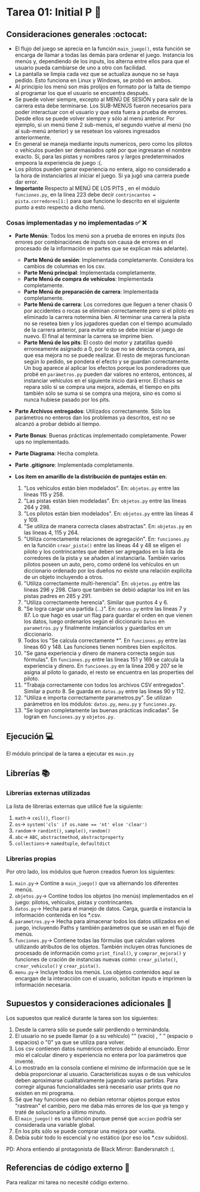 # Tarea 01: Initial P :school_satchel:


## Consideraciones generales :octocat:

* El flujo del juego se aprecia en la función ```main_juego()```, esta función se encarga de llamar a todas las demás para ordenar el juego. Instancia los menús y, dependiendo de los inputs, los alterna entre ellos para que el usuario pueda cambiarse de uno a otro con facilidad.
* La pantalla se limpia cada vez que se actualiza aunque no se haya pedido. Esto funciona en Linux y Windows, se probó en ambos.
* Al principio los menú son más prolijos en formato por la falta de tiempo al programar los que el usuario se encuentra después.
* Se puede volver siempre, excepto al MENÚ DE SESIÓN y para salir de la carrera esta debe terminarse. Los SUB-MENÚS fueron necesarios para poder interactuar con el usuario y que esta fuera a prueba de errores. Desde ellos se puede volver siempre y sólo al menú anterior. Por ejemplo, si un menú tiene 2 sub-menús, el segundo vuelve al menú (no al sub-menú anterior) y se resetean los valores ingresados anteriormente.
* En general se maneja mediante inputs numericos, pero como los pilotos o vehículos pueden ser demasiados opté por que ingresaran el nombre exacto. Sí, para las pistas y nombres raros y largos predeterminados empeora la experiencia de juego :(.
* Los pilotos pueden ganar experiencia no entera, algo no considerado a la hora de instanciarlos al iniciar el juego. Si ya jugó una carrera puede dar error.
* **Importante** Respecto al MENÚ DE LOS PITS , en el módulo ```funciones.py```, en la línea 223 debe decir ```contrincantes = pista.corredores[1:]``` para que funcione lo descrito en el siguiente punto a esto respecto a dicho menú.

### Cosas implementadas y no implementadas :white_check_mark: :x:


* **Parte Menús**: Todos los menú son a prueba de errores en inputs (los errores por combinaciónes de inputs son causa de errores en el procesado de la información en partes que se explican más adelante).
    * **Parte  Menú de sesión**: Implementada completamente. Considera los cambios de columnas en los csv.
    * **Parte  Menú principal**: Implementada completamente.
    * **Parte  Menú de compra de vehículos**: Implementada completamente.
    * **Parte  Menú de preparación de carrera**: Implementada completamente.
    * **Parte  Menú de carrera**: Los corredores que lleguen a tener chasis 0 por accidentes o rocas se eliminan correctamente pero si el piloto es eliminado la carrera notermina bien. Al terminar una carrera la pista no se resetea bien y los jugadores quedan con el tiempo acumulado de la carrera anterior, para evitar esto se debe iniciar el juego de nuevo. El final al terminar la carrera se imprime bien. 
    * **Parte  Menú de los pits**: El costo del motor y zatatillas quedó erroneamente asignado a 0, por lo que no se detecta compra, así que esa mejora no se puede realizar. El resto de mejoras funcionan según lo pedido, se pondera el efecto y se guardan correctamente. Un bug aparece al aplicar los efectos porque los ponderadores que probé en ```parámetros.py``` pueden dar valores no enteros, entonces, al instanciar vehículos en el siguiente inicio dará error. El chasis se repara sólo si se compra una mejora, además, el tiempo en pits también sólo se suma si se compra una mejora, sino es como si nunca hubiese pasado por los pits.
* **Parte Archivos entregados**: Utilizados correctamente. Sólo los parámetros no enteros dan los problemas ya descritos, est no se alcanzó a probar debido al tiempo.
* **Parte Bonus**: Buenas prácticas implementado completamente. Power ups no implementado.
* **Parte Diagrama**: Hecha completa.
* **Parte .gitignore**: Implementada completamente.

* **Los ítem en amarillo de la distribución de puntajes están en**:
   1. "Los vehículos están bien modelados". En: ```objetos.py``` entre las líneas 115 y 258.
   2. "Las pistas están bien modeladas". En: ```objetos.py``` entre las líneas 264 y 298.
   3. "Los pilotos están bien modelados". En: ```objetos.py``` entre las líneas 4 y 109.
   4. "Se utiliza de manera correcta clases abstractas". En: ```objetos.py``` en las líneas 4, 115 y 264.
   5. "Utiliza correctamente relaciones de agregación". En: ```funciones.py``` en la función ```crear_pista()``` entre las líneas 44 y 48 se eligen el piloto y los contrincantes que deben ser agregados en la lista de corredores de la pista y se añaden al instanciarla. También varios pilotos poseen un auto, pero, como ordené los vehículos en un diccionario ordenado por los dueños no existe una relación explícita de un objeto incluyendo a otros.
   6. "Utiliza correctamente multi-herencia". En: ```objetos.py``` entre las líneas 296 y 298. Claro que también se debió adaptar los init en las pistas padres en 285 y 291.
   7. "Utiliza correctamente herencia". Similar que puntos 4 y 6.
   8. "Se  logra cargar una partida (...)". En: ```datos.py``` entre las líneas 7 y 87. Lo que hago es usar un flag para guardar el orden en que vienen los datos, luego ordenarlos según el diccionario ```Datos``` en ```parametros.py``` y finalmente instanciarlos y guardarlos en un diccionario.
   9. Todos los "Se calcula correctamente \*". En ```funciones.py``` entre las líneas 60 y 148. Las funciones tienen nombres bien explícitos.
   10. "Se gana experiencia y dinero de manera correcta según sus fórmulas". En ```funciones.py``` entre las líneas 151 y 169 se calcula la experiencia y dinero. En ```funciones.py``` en la línea 206 y 207 se le asigna al piloto lo ganado, el resto se encuentra en las properties del piloto.
   11. "Trabaja correctamente con todos los archivos CSV entregados". Similar a punto 8. Se guarda en ```datos.py``` entre las líneas 90 y 112.
   12. "Utiliza e importa correctamente parametros.py". Se utilizan parámetros en los módulos: ```datos.py```, ```menu.py``` y ```funciones.py```.
   13. "Se logran completamente las buenas prácticas indicadas". Se logran en ```funciones.py``` y ```objetos.py```.
   
   
## Ejecución :computer:
El módulo principal de la tarea a ejecutar es  ```main.py```


## Librerías :books:
### Librerías externas utilizadas
La lista de librerías externas que utilicé fue la siguiente:

1. ```math```-> ```ceil()```, ```floor()```
2. ```os```-> ```system('cls' if os.name == 'nt' else 'clear')```
3. ```random```-> ```randint()```, ```sample()```, ```random()```
4. ```abc```-> ```ABC```, ```abstractmethod```, ```abstractproperty```
5. ```collections```-> ```namedtuple```, ```defaultdict```


### Librerías propias
Por otro lado, los módulos que fueron creados fueron los siguientes:

1. ```main.py```-> Contine a ```main_juego()``` que va alternando los diferentes menús.
2. ```objetos.py```-> Contine todos los objetos (no menús) implementados en el juego: pilotos, vehículos, pistas y contrincantes.
3. ```datos.py```-> Hecha para el manejo de datos. Carga, guarda e instancia la información contenida en los *\.csv.
4. ```parametros.py```-> Hecha para almacenar todos los datos utilizados en el juego, incluyendo Paths y también parámetros que se usan en el flujo de menús.
5. ```funciones.py```-> Contiene todas las fórmulas que calculan valores utilizando atributos de los objetos. También incluyen otras funciones de procesado de información como ```print_final()```, y ```comprar_mejora()``` y funciones de cración de instancias nuevas como: ```crear_piloto()```, ```crear_vehiculo()``` y ```crear_pista()```.
6. ```menu.py```-> Incluye todos los menús. Los objetos contenidos aquí se encargan de la interacción con el usuario, solicitan inputs e imprimen la información necesaria.


## Supuestos y consideraciones adicionales :thinking:
Los supuestos que realicé durante la tarea son los siguientes:

1. Desde la carrera sólo se puede salir perdiendo o terminándola.
2. El usuario no se puede llamar (o a su vehículo) "" (vacio) , " " (espacio o espacios) o "0" ya que se utiliza para volver.
3. Los csv contienen datos numéricos enteros debido al enunciado. Error mio el calcular dinero y experiencia no entera por loa parámetros que inventé.
4. Lo mostrado en la consola contiene el mínimo de información que se le debía proporcionar al usuario. Características suyas o de sus vehículos deben aproximarse cualitativamente jugando varias partidas. Para corregir algunas funcionalidades será necesario usar prints que no existen en mi programa.
5. Sé que hay funciones que no debían retornar objetos porque estos "rastrean" el cambio, pero me daba más errores de los que ya tengo y traté de solucionarlo a último minuto.
6. El ```main_juego()``` es una función porque pensé que ```accion``` podría ser considerada una variable global.
7. En los pits sólo se puede comprar una mejora por vuelta.
8. Debía subir todo lo escencial y no estático (por eso los \*.csv subidos).


PD: Ahora entiendo al protagonista de Black Mirror: Bandersnatch :(.


## Referencias de código externo :book:

Para realizar mi tarea no necesité código externo.
